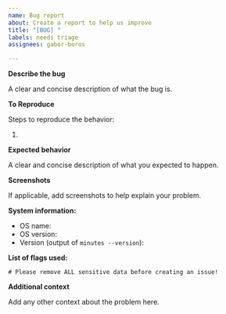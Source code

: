 ```yaml
---
name: Bug report
about: Create a report to help us improve
title: "[BUG] "
labels: needs triage
assignees: gabor-boros

---
```


**Describe the bug**

A clear and concise description of what the bug is.

**To Reproduce**

Steps to reproduce the behavior:

1. 

**Expected behavior**

A clear and concise description of what you expected to happen.

**Screenshots**

If applicable, add screenshots to help explain your problem.

**System information:**

 - OS name:
 - OS version:
 - Version (output of `minutes --version`): 

**List of flags used:**

```shell
# Please remove ALL sensitive data before creating an issue!
```

**Additional context**

Add any other context about the problem here.
